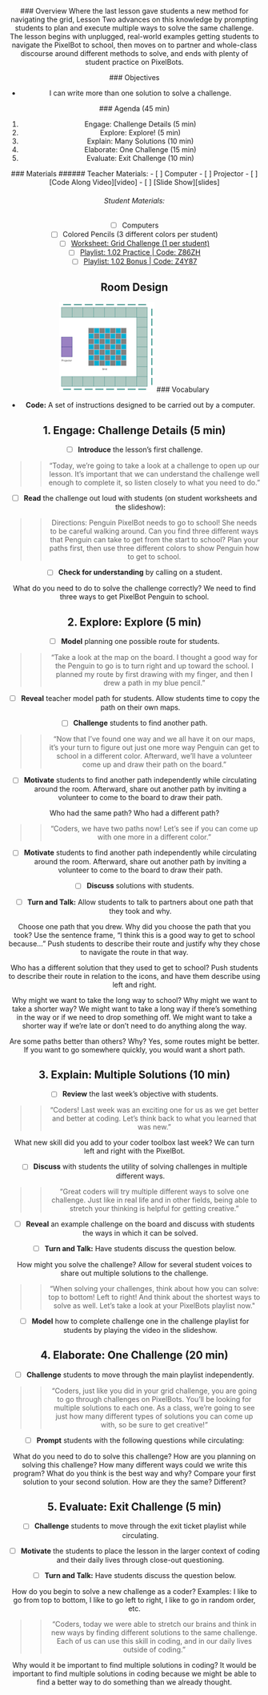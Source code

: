 <header class='header' title='Multiple Solutions' subtitle='Lesson 02'/>

<notable>
<iconp src='/icons/activity.png'>### Overview</iconp>
Where the last lesson gave students a new method for navigating the grid, Lesson Two advances on this knowledge by prompting students to plan and execute multiple ways to solve the same challenge. The lesson begins with unplugged, real-world examples getting students to navigate the PixelBot to school, then moves on to partner and whole-class discourse around different methods to solve, and ends with plenty of student practice on PixelBots.

<iconp src='/icons/objectives.png'>### Objectives</iconp>
- I can write more than one solution to solve a challenge.

<iconp src='/icons/agenda.png'>### Agenda (45 min)</iconp>
1. Engage: Challenge Details (5 min)
1. Explore: Explore! (5 min)
1. Explain: Many Solutions (10 min)
1. Elaborate: One Challenge (15 min)
1. Evaluate: Exit Challenge (10 min)

<note>
<iconp src='/icons/materials.png'>### Materials</iconp>
###### Teacher Materials:
- [ ] Computer
- [ ] Projector
- [ ] [Code Along Video][video]
- [ ] [Slide Show][slides]

###### Student Materials:
- [ ] Computers
- [ ] Colored Pencils (3 different colors per student)
- [ ] [Worksheet: Grid Challenge (1 per student)][worksheet]
- [ ] [Playlist: 1.02 Practice | Code: Z86ZH][practice]
- [ ] [Playlist: 1.02 Bonus | Code: Z4Y87][extension]

</note>

## Room Design
![room](/images/layout-grid.png)
<note>
<iconp src='/icons/vocab.png'>### Vocabulary</iconp>
- **Code:** A set of instructions designed to be carried out by a computer.
</note>

<pagebreak/>

## 1. Engage: Challenge Details (5 min)
- [ ] **Introduce** the lesson’s first challenge.
>>“Today, we’re going to take a look at a challenge to open up our lesson. It’s important that we can understand the challenge well enough to complete it, so listen closely to what you need to do.”

- [ ] **Read** the challenge out loud with students (on student worksheets and the slideshow):
>>Directions: Penguin PixelBot needs to go to school! She needs to be careful walking around. Can you find three different ways that Penguin can take to get from the start to school? Plan your paths first, then use three different colors to show Penguin how to get to school.

- [ ] **Check for understanding** by calling on a student.

<iconp type='question'>What do you need to do to solve the challenge correctly?</iconp>
<iconp type='answer'>We need to find three ways to get PixelBot Penguin to school.</iconp>

## 2. Explore: Explore (5 min)
- [ ] **Model** planning one possible route for students.
>>“Take a look at the map on the board. I thought a good way for the Penguin to go is to turn right and up toward the school. I planned my route by first drawing with my finger, and then I drew a path in my blue pencil.”

- [ ] **Reveal** teacher model path for students. Allow students time to copy the path on their own maps.

- [ ] **Challenge** students to find another path.
>>“Now that I’ve found one way and we all have it on our maps, it’s your turn to figure out just one more way Penguin can get to school in a different color. Afterward, we’ll have a volunteer come up and draw their path on the board.”

- [ ] **Motivate** students to find another path independently while circulating around the room. Afterward, share out another path by inviting a volunteer to come to the board to draw their path.

<iconp type='question'>Who had the same path? Who had a different path?</iconp>
>>“Coders, we have two paths now! Let’s see if you can come up with one more in a different color.”

- [ ] **Motivate** students to find another path independently while circulating around the room. Afterward, share out another path by inviting a volunteer to come to the board to draw their path.

- [ ] **Discuss** solutions with students.

- [ ] **Turn and Talk:** Allow students to talk to partners about one path that they took and why.

<iconp type='question'>Choose one path that you drew. Why did you choose the path that you took? Use the sentence frame, “I think this is a good way to get to school because…”</iconp>
<iconp type='answer'>Push students to describe their route and justify why they chose to navigate the route in that way.</iconp>

<iconp type='question'>Who has a different solution that they used to get to school?</iconp>
<iconp type='answer'>Push students to describe their route in relation to the icons, and have them describe using left and right.</iconp>

<iconp type='question'>Why might we want to take the long way to school? Why might we want to take a shorter way?</iconp>
<iconp type='answer'>We might want to take a long way if there’s something in the way or if we need to drop something off. We might want to take a shorter way if we’re late or don’t need to do anything along the way.</iconp>

<iconp type='question'>Are some paths better than others? Why?</iconp>
<iconp type='answer'>Yes, some routes might be better. If you want to go somewhere quickly, you would want a short path.</iconp>

## 3. Explain: Multiple Solutions (10 min)
- [ ] **Review** the last week’s objective with students.
>>“Coders! Last week was an exciting one for us as we get better and better at coding. Let’s think back to what you learned that was new.”

<iconp type='question'>What new skill did you add to your coder toolbox last week?</iconp>
<iconp type='answer'>We can turn left and right with the PixelBot.</iconp>

- [ ] **Discuss** with students the utility of solving challenges in multiple different ways.
>>“Great coders will try multiple different ways to solve one challenge. Just like in real life and in other fields, being able to stretch your thinking is helpful for getting creative.”

- [ ] **Reveal** an example challenge on the board and discuss with students the ways in which it can be solved.

- [ ] **Turn and Talk:** Have students discuss the question below.

<iconp type='question'>How might you solve the challenge?</iconp>
<iconp type='answer'>Allow for several student voices to share out multiple solutions to the challenge.</iconp>
>>“When solving your challenges, think about how you can solve: top to bottom! Left to right! And think about the shortest ways to solve as well. Let’s take a look at your PixelBots playlist now."

- [ ] **Model** how to complete challenge one in the challenge playlist for students by playing the video in the slideshow.

## 4. Elaborate: One Challenge (20 min)
- [ ] **Challenge** students to move through the main playlist independently.
>>“Coders, just like you did in your grid challenge, you are going to go through challenges on PixelBots. You’ll be looking for multiple solutions to each one. As a class, we’re going to see just how many different types of solutions you can come up with, so be sure to get creative!”

- [ ] **Prompt** students with the following questions while circulating:

<iconp type='question'>What do you need to do to solve this challenge?</iconp>
<iconp type='question'>How are you planning on solving this challenge?</iconp>
<iconp type='question'>How many different ways could we write this program?</iconp>
<iconp type='question'>What do you think is the best way and why?</iconp>
<iconp type='question'>Compare your first solution to your second solution. How are they the same? Different?</iconp>

## 5. Evaluate: Exit Challenge (5 min)
- [ ] **Challenge** students to move through the exit ticket playlist while circulating.

- [ ] **Motivate** the students to place the lesson in the larger context of coding and their daily lives through close-out questioning.

- [ ] **Turn and Talk:** Have students discuss the question below.

<iconp type='question'>How do you begin to solve a new challenge as a coder?</iconp>
<iconp type='answer'>Examples: I like to go from top to bottom, I like to go left to right, I like to go in random order, etc.</iconp>

>>“Coders, today we were able to stretch our brains and think in new ways by finding different solutions to the same challenge. Each of us can use this skill in coding, and in our daily lives outside of coding.”

<iconp type='question'>Why would it be important to find multiple solutions in coding?</iconp>
<iconp type='answer'>It would be important to find multiple solutions in coding because we might be able to find a better way to do something than we already thought.</iconp>

</notable>

[large]: https://drive.google.com/open?id=1Mb9-h9Hp12HMagC3U-3n4CaQj8Gp_93RWQUQNdIQtC4
[video]: https://vimeo.com/233235961
[slides]: https://drive.google.com/open?id=1lzYpuE5T9ExGAWzuDt-uYl6LIzK-pxrVzsoISsmEaok
[worksheet]: https://drive.google.com/open?id=1-hER3npNoU05h04c8lzk8u3MZHff9mFsAkN2SGmUY2k
[tokens]: https://drive.google.com/open?id=1WjVvupynL7FuvuSwMS_IKNYxj8mHVcwnHGM5Bmr213g
[practice]: http://www.pixelbots.io/Z86ZH
[extension]:http://www.pixelbots.io/Z4Y87
[exit]: http://www.pixelbots.io/OXNPC
